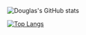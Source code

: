 ![Douglas's GitHub stats](https://github-readme-stats.vercel.app/api?username=cdswyda&count_private=true&show_icons=true&theme=tokyonight)

[![Top Langs](https://github-readme-stats.vercel.app/api/top-langs/?username=cdswyda)](https://github.com/anuraghazra/github-readme-stats)

<!--
**cdswyda/cdswyda** is a ✨ _special_ ✨ repository because its `README.md` (this file) appears on your GitHub profile.

Here are some ideas to get you started:

- 🔭 I’m currently working on ...
- 🌱 I’m currently learning ...
- 👯 I’m looking to collaborate on ...
- 🤔 I’m looking for help with ...
- 💬 Ask me about ...
- 📫 How to reach me: ...
- 😄 Pronouns: ...
- ⚡ Fun fact: ...
-->
